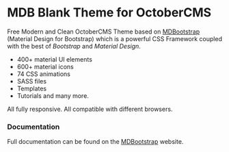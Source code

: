 # MDB Blank Theme for OctoberCMS
Free Modern and Clean OctoberCMS Theme based on [MDBootstrap](https://mdbootstrap.com/material-design-for-bootstrap/?utm_source=4e323a&utm_id=4e323a) (Material Design for Bootstrap) which is a powerful CSS Framework coupled with the best of *Bootstrap* and *Material Design*. 

- 400+ material UI elements
- 600+ material icons 
- 74 CSS animations
- SASS files
- Templates
- Tutorials and many more.

All fully responsive. All compatible with different browsers.

### Documentation
Full documentation can be found on the [MDBootstrap](https://mdbootstrap.com/material-design-for-bootstrap/?utm_source=4e323a&utm_id=4e323a) website.
